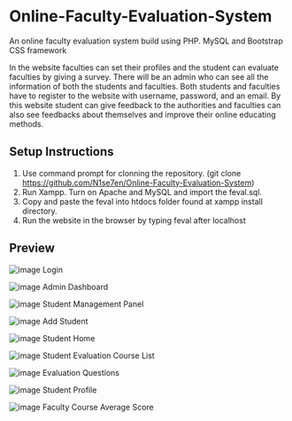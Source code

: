 # Online-Faculty-Evaluation-System
An online faculty evaluation system build using PHP. MySQL and Bootstrap CSS framework

In the website faculties can set their profiles and the student can evaluate faculties by giving a
survey. There will be an admin who can see all the information of both the students and faculties.
Both students and faculties have to register to the website with username, password, and an
email.
By this website student can give feedback to the authorities and faculties can also see feedbacks
about themselves and improve their online educating methods.

## Setup Instructions
1. Use command prompt for clonning the repository. (git clone https://github.com/N1se7en/Online-Faculty-Evaluation-System)
2. Run Xampp. Turn on Apache and MySQL and import the feval.sql.
3. Copy and paste the feval into htdocs folder found at xampp install directory.
4. Run the website in the browser by typing feval after localhost

## Preview

![image](https://user-images.githubusercontent.com/83533391/215476824-1e582f28-1270-4b8d-a58c-dc6dbcc2a975.png)
Login

![image](https://user-images.githubusercontent.com/83533391/215477115-141cb40f-d419-4d21-8e2f-53a463dfb00a.png)
Admin Dashboard

![image](https://user-images.githubusercontent.com/83533391/215477250-3a4b23f8-1e58-42c3-9bca-1f93b9566663.png)
Student Management Panel

![image](https://user-images.githubusercontent.com/83533391/215477308-55d2f368-1cf2-4081-b589-05182ac81d9a.png)
Add Student

![image](https://user-images.githubusercontent.com/83533391/215477722-76a3dc10-6fa4-4abe-8aed-6fb133d5e896.png)
Student Home

![image](https://user-images.githubusercontent.com/83533391/215477777-b43b3001-0f97-4107-a393-23952ac2eefd.png)
Student Evaluation Course List

![image](https://user-images.githubusercontent.com/83533391/215477917-15df628f-5b87-4e13-9d12-a1def3629c2f.png)
Evaluation Questions

![image](https://user-images.githubusercontent.com/83533391/215478192-e4893eaa-d814-4453-844c-ec2ca7460a85.png)
Student Profile

![image](https://user-images.githubusercontent.com/83533391/215478392-947816b9-eb08-4cdf-b0d8-f3381cb10e54.png)
Faculty Course Average Score
